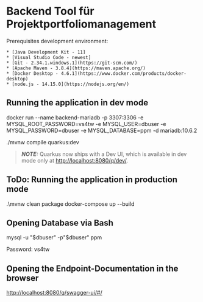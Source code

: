 # Backend Tool für Projektportfoliomanagement

Prerequisites development environment:

    * [Java Development Kit - 11]
    * [Visual Studio Code - newest]
    * [Git - 2.34.1.windows.1](https://git-scm.com/)
    * [Apache Maven - 3.8.4](https://maven.apache.org/)
    * [Docker Desktop - 4.6.1](https://www.docker.com/products/docker-desktop)
    * [node.js - 14.15.0](https://nodejs.org/en/)

## Running the application in dev mode

docker run --name backend-mariadb -p 3307:3306 -e MYSQL_ROOT_PASSWORD=vs4tw -e MYSQL_USER=dbuser -e MYSQL_PASSWORD=dbuser -e MYSQL_DATABASE=ppm -d mariadb:10.6.2

./mvnw compile quarkus:dev

> **_NOTE:_** Quarkus now ships with a Dev UI, which is available in dev mode only at <http://localhost:8080/q/dev/>.

## ToDo: Running the application in production mode

.\mvnw clean package
docker-compose up --build

## Opening Database via Bash

mysql -u "$dbuser" -p"$dbuser" ppm

Password: vs4tw

## Opening the Endpoint-Documentation in the browser

<http://localhost:8080/q/swagger-ui/#/>
